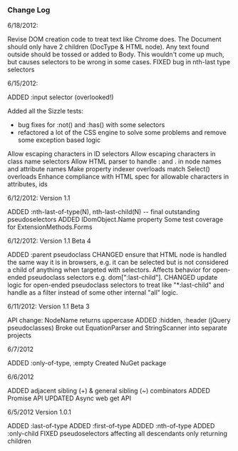﻿### Change Log


6/18/2012:

Revise DOM creation code to treat text like Chrome does. The Document should only have 2 children (DocType & HTML node). Any
text found outside should be tossed or added to Body. This wouldn't come up much, but causes selectors to be wrong in some cases.
FIXED bug in nth-last type selectors

6/15/2012:

ADDED :input selector (overlooked!)

Added all the Sizzle tests:
  - bug fixes for :not() and :has() with some selectors
  - refactored a lot of the CSS engine to solve some problems and remove some exception based logic

Allow escaping characters in ID selectors
Allow escaping characters in class name selectors
Allow HTML parser to handle : and . in node names and attribute names
Make property indexer overloads match Select() overloads
Enhance compliance with HTML spec for allowable characters in attributes, ids

6/12/2012: Version 1.1

ADDED :nth-last-of-type(N), nth-last-child(N) -- final outstanding pseudoselectors
ADDED IDomObject.Name property
Some test coverage for ExtensionMethods.Forms

6/12/2012: Version 1.1 Beta 4

ADDED :parent pseudoclass
CHANGED ensure that HTML node is handled the same way it is in browsers, e.g. it can be 
   selected but is not considered a child of anything when targeted with selectors. Affects behavior
   for open-ended pseudoclass selectors e.g. dom[":last-child"].
CHANGED update logic for open-ended pseudoclass selectors to treat like "*:last-child" and handle as a filter
   instead of some other internal "all" logic.

6/11/2012: Version 1.1 Beta 3

API change: NodeName returns uppercase
ADDED :hidden, :header (jQuery pseudoclasses)
Broke out EquationParser and StringScanner into separate projects

6/7/2012

ADDED :only-of-type, :empty
Created NuGet package


6/6/2012

ADDED adjacent sibling (+) & general sibling (~) combinators
ADDED Promise API
UPDATED Async web get API


6/5/2012 Version 1.0.1

ADDED :last-of-type
ADDED :first-of-type
ADDED :nth-of-type
ADDED :only-child
FIXED pseudoselectors affecting all descendants only returning children


